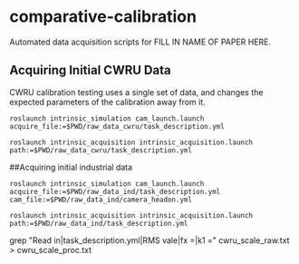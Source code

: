 # comparative-calibration
Automated data acquisition scripts for FILL IN NAME OF PAPER HERE.

## Acquiring Initial CWRU Data

CWRU calibration testing uses a single set of data, and changes the expected parameters of the calibration away from it.
```
roslaunch intrinsic_simulation cam_launch.launch acquire_file:=$PWD/raw_data_cwru/task_description.yml

roslaunch intrinsic_acquisition intrinsic_acquisition.launch path:=$PWD/raw_data_cwru/task_description.yml
```

##Acquiring initial industrial data

```
roslaunch intrinsic_simulation cam_launch.launch acquire_file:=$PWD/raw_data_ind/task_description.yml cam_file:=$PWD/raw_data_ind/camera_headon.yml

roslaunch intrinsic_acquisition intrinsic_acquisition.launch path:=$PWD/raw_data_ind/task_description.yml
```

grep "Read in\|task_description.yml\|RMS vale\|fx =\|k1 =" cwru_scale_raw.txt > cwru_scale_proc.txt
